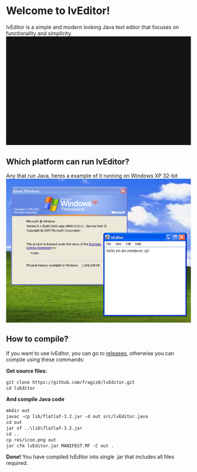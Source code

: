 # Welcome to lvEditor!
lvEditor is a simple and modern looking Java text editor that focuses on functionality and simplicity.
![lvEditor demo](demo-lvEditor.gif)

## Which platform can run lvEditor?
Any that run Java, heres a example of it running on Windows XP 32-bit
![lvEditor on Windows XP](image.png)

## How to compile?
If you want to use lvEditor, you can go to [releases](https://github.com/fragis0/lvEditor/releases), otherwise you can compile using these commands:

**Get source files:**
```
git clone https://github.com/fragis0/lvEditor.git
cd lvEditor
```
**And compile Java code**
```
mkdir out
javac -cp lib/flatlaf-3.2.jar -d out src/lvEditor.java
cd out
jar xf ..\lib\flatlaf-3.2.jar
cd ..
cp res/icon.png out
jar cfm lvEditor.jar MANIFEST.MF -C out .
```
**Done!** You have compiled lvEditor into single .jar that includes all files required.
